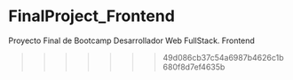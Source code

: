 # FinalProject_Frontend
Proyecto Final de Bootcamp Desarrollador Web FullStack. Frontend
>>>>>>> 49d086cb37c54a6987b4626c1b680f8d7ef4635b
